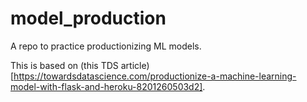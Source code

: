 # model_production
A repo to practice productionizing ML models.

This is based on (this TDS article)[https://towardsdatascience.com/productionize-a-machine-learning-model-with-flask-and-heroku-8201260503d2].
